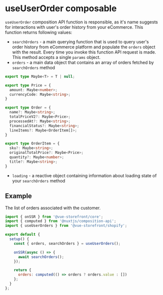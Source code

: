 # useUserOrder composable

`useUserOrder` composition API function is responsible, as it's name suggests for interactions with user's order history from your eCommerce. This function returns following values:

- `searchOrders` - a main querying function that is used to query user's order history from eCommerce platform and populate the `orders` object with the result. Every time you invoke this function API request is made. This method accepts a single `params` object.
- `orders` - a main data object that contains an array of orders fetched by `searchOrders` method
```typescript
export type Maybe<T> = T | null;

export type Price = {
  amount: Maybe<number>;
  currencyCode: Maybe<string>;
}

export type Order = {
  name?: Maybe<string>;
  totalPriceV2?: Maybe<Price>;
  processedAt?: Maybe<string>;
  financialStatus?: Maybe<string>;
  lineItems?: Maybe<OrderItem[]>;
}

export type OrderItem = {
  sku?: Maybe<string>;
  originalTotalPrice?: Maybe<Price>;
  quantity?: Maybe<number>;
  title?: Maybe<string>;
}
```
- `loading` - a reactive object containing information about loading state of your `searchOrders` method

## Example

The list of orders associated with the customer.

```javascript
import { onSSR } from '@vue-storefront/core';
import { computed } from '@nuxtjs/composition-api';
import { useUserOrders } from '@vue-storefront/shopify';

export default {
  setup() {
    const { orders, searchOrders } = useUserOrders();

    onSSR(async () => {
      await searchOrders();
    });

    return {
      orders: computed(() => orders ? orders.value : [])
    };
  }
};
```
